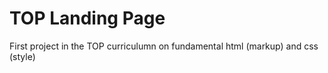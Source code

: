 # TOP Landing Page
First project in the TOP curriculumn on fundamental html (markup) and css (style)

